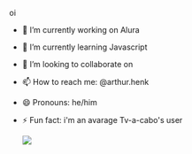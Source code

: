 oi

- 🔭 I’m currently working on Alura
- 🌱 I’m currently learning Javascript
- 👯 I’m looking to collaborate on 
- 📫 How to reach me: @arthur.henk
- 😄 Pronouns: he/him
- ⚡ Fun fact: i'm an avarage Tv-a-cabo's user 

  ![](https://img.wattpad.com/07fa82109b21b2b532d51c21c7f6981f8c00c648/68747470733a2f2f73332e616d617a6f6e6177732e636f6d2f776174747061642d6d656469612d736572766963652f53746f7279496d6167652f35376e707a6d6c534f5075546a413d3d2d3932353037393630342e313637623135373565363735366531313632313531353137303930302e676966) 
